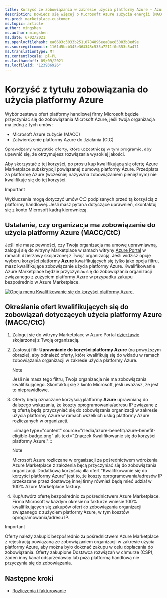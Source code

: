 ```yaml
---
title: Korzyść ze zobowiązania w zakresie użycia platformy Azure — Azure Marketplace
description: Dowiedz się więcej o Microsoft Azure zużycia energii (MACC), jak określić, czy Twoja organizacja ma możliwość znalezienia ofert w usługach Azure Portal które kwalifikują się do korzyści platformy Azure.
ms.prod: marketplace-customer
ms.topic: article
author: mingshen
ms.author: mingshen
ms.date: 6/02/2021
ms.openlocfilehash: ea6683c3033b25110784896eea0ac85083b8ed9e
ms.sourcegitcommit: 1161d5bcb345e368348c535a7211f0d353c5a471
ms.translationtype: MT
ms.contentlocale: pl-PL
ms.lasthandoff: 09/09/2021
ms.locfileid: "123936926"
---
```

# <a name="azure-consumption-commitment-benefit"></a>Korzyść z tytułu zobowiązania do użycia platformy Azure

Wybór zestawu ofert platformy handlowej firmy Microsoft będzie przyczyniać się do zobowiązania Microsoft Azure, jeśli twoja organizacja ma jedną z tych umów:

- Microsoft Azure zużycie (MACC)
- Zatwierdzenie platformy Azure do działania (CtC)

Sprawdzamy wszystkie oferty, które uczestniczą w tym programie, aby upewnić się, że otrzymujesz rozwiązania wysokiej jakości.

Aby skorzystać z tej korzyści, po prostu kup kwalifikującą się ofertę Azure Marketplace subskrypcji powiązanej z umową platformy Azure. Przedpłata za platformę Azure (wcześniej nazywana zobowiązaniem pieniężnym) nie kwalifikuje się do tej korzyści.

> [!IMPORTANT]
> Wykluczenia mogą dotyczyć umów CtC podpisanych przed tą korzyścią z platformy handlowej. Jeśli masz pytania dotyczące uprawnień, skontaktuj się z konto Microsoft kadrą kierowniczą.

## <a name="determine-if-your-organization-has-an-azure-consumption-commitment-maccctc"></a>Ustalanie, czy organizacja ma zobowiązanie do użycia platformy Azure (MACC/CtC)

Jeśli nie masz pewności, czy Twoja organizacja ma umowę uprawniawną, zaloguj się do witryny Marketplace w ramach witryny [Azure Portal](https://ms.portal.azure.com/#blade/Microsoft_Azure_Marketplace/MarketplaceOffersBlade/selectedMenuItemId/home) w ramach dzierżawy skojarzonej z Twoją organizacją. Jeśli widzisz opcję wyboru korzyści platformy **Azure** kwalifikujących się tylko jako opcja filtru, masz kwalifikujące zobowiązanie użycia platformy Azure. Kwalifikowanie Azure Marketplace będzie przyczyniać się do zobowiązania organizacji związanego z zużyciem platformy Azure w przypadku zakupu bezpośrednio w Azure Marketplace.

[![Opcja menu Kwalifikowanie się do korzyści platformy Azure.](media/azure-benefit/azure-benefit-eligible.png)](media/azure-benefit/azure-benefit-eligible.png#lightbox)

## <a name="determine-which-offers-are-eligible-for-azure-consumption-commitments-maccctc"></a>Określanie ofert kwalifikujących się do zobowiązań dotyczących użycia platformy Azure (MACC/CtC)

1. Zaloguj się do witryny Marketplace w Azure Portal [dzierżawie](https://ms.portal.azure.com/#blade/Microsoft_Azure_Marketplace/MarketplaceOffersBlade/selectedMenuItemId/home) skojarzonej z Twoją organizacją.
2. Zastosuj filtr **Uprawnianie do korzyści platformy Azure** (na powyższym obrazie), aby odnaleźć oferty, które kwalifikują się do wkładu w ramach zobowiązania organizacji w zakresie użycia platformy Azure.

   > [!NOTE]
   > Jeśli nie masz tego filtru, Twoja organizacja nie ma zobowiązania kwalifikującego. Skontaktuj się z konto Microsoft, jeśli uważasz, że jest to nieprawidłowe.
 
3. Oferty będą oznaczane korzyścią platformy **Azure** uprawnianą do dalszego wskazania, że koszty oprogramowania/adresu IP związane z tą ofertą będą przyczyniać się do zobowiązania organizacji w zakresie użycia platformy Azure w ramach wszelkich usług platformy Azure rozliczanych w organizacji.

    :::image type="content" source="media/azure-benefit/azure-benefit-eligible-badge.png" alt-text="Znaczek Kwalifikowanie się do korzyści platformy Azure.":::

   > [!NOTE]
   > Microsoft Azure rozliczane w organizacji za pośrednictwem wdrożenia Azure Marketplace z założenia będą przyczyniać się do zobowiązania organizacji. Dodatkową korzyścią dla ofert "Kwalifikowanie się do korzyści platformy Azure" jest to, że koszty oprogramowania/adresów IP przekazane przez dostawcę innej firmy również będą mieć udział w 100% Azure Marketplace faktury.

4. Kup/utwórz ofertę bezpośrednio za pośrednictwem Azure Marketplace. Firma Microsoft w każdym okresie na fakturze wniesie 100% kwalifikujących się zakupów ofert do zobowiązania organizacji związanego z zużyciem platformy Azure, w tym kosztów oprogramowania/adresu IP.

> [!IMPORTANT]
> Oferty należy zakupić bezpośrednio za pośrednictwem Azure Marketplace z rejestracją powiązaną ze zobowiązaniem organizacji w zakresie użycia platformy Azure, aby można było dokonać zakupu w celu dopłacania do zobowiązania. Oferty zakupione Dostawca rozwiązań w chmurze (CSP), żaden inny kanał odsprzedawcy lub poza platformą handlową nie przyczynia się do zobowiązania.

## <a name="next-steps"></a>Następne kroki

- [Rozliczenia i fakturowanie](billing-invoicing.md)
